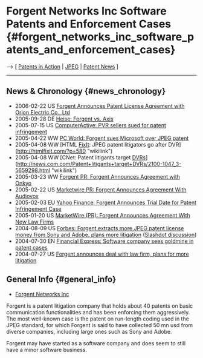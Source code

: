 # Forgent Networks Inc Software Patents and Enforcement Cases {#forgent_networks_inc_software_patents_and_enforcement_cases}

\--\> \[ [ Patents in Action](SwpikxraniEn "wikilink") \| [
JPEG](SwxaiJpegEn "wikilink") \| [ Patent News](SwpatcninoEn "wikilink")
\]

------------------------------------------------------------------------

## News & Chronology {#news_chronology}

-   2006-02-22 US [Forgent Announces Patent License Agreement with Orion
    Electric Co.,
    Ltd](http://austin.dbusinessnews.com/shownews.php?type_news=latest&newsid=60920 "wikilink")
-   2005-09-28 DE [Heise: Forgent vs.
    Axis](http://www.heise.de/newsticker/meldung/64367 "wikilink")
-   2005-07-15 US [ComputerActive: PVR sellers sued for patent
    infringement](http://www.computeractive.co.uk/vnunet/news/2139836/pvr-sellers-sued-patent "wikilink")
-   2005-04-22 WW [PC World: Forgent sues Microsoft over JPEG
    patent](http://www.pcworld.idg.com.au/index.php/id;509993168;fp;2;fpid;1 "wikilink")
-   2005-04-08 WW [HTML [FixIt](FixIt "wikilink"): JPEG patent
    litigators go after DVR](http://htmlfixit.com/?p=580 "wikilink")
-   2005-04-08 WW [CNet: Patent litigants target
    [DVRs](DVRs "wikilink")](http://news.com.com/Patent+litigants+target+DVRs/2100-1047_3-5659298.html "wikilink")
-   2005-03-23 WW [Forgent PR: Forgent Announces Agreement with
    Onkyo](http://www.marketwire.com/mw/release_html_b1?release_id=83272 "wikilink")
-   2005-02-22 US [Marketwire PR: Forgent Announces Agreement With
    Audiovox](http://press.arrivenet.com/tec/article.php/595058.html "wikilink")
-   2005-02-03 EU [Yahoo Finance: Forgent Announces Trial Date for
    Patent Infringement
    Case](http://biz.yahoo.com/iw/050203/080245.html "wikilink")
-   2005-01-20 US [MarketWire (PR): Forgent Announces Agreement With New
    Law
    Firms](http://www.marketwire.com/mw/release_html_b1?release_id=79348 "wikilink")
-   2004-08-09 US [Forbes: Forgent extracts more JPEG patent license
    money from Sony and Adobe, plans more
    litigation](http://www.forbes.com/technology/feeds/general/2004/08/09/generalcoxnews_2004_08_09_eng-coxnews_eng-coxnews_153900_8881123135943098400.html "wikilink")
    ([Slashdot
    discussion](http://yro.slashdot.org/article.pl?sid=04/08/11/2333228 "wikilink"))
-   2004-07-30 EN [Financial Express: Software company sees goldmine in
    patent
    cases](http://www.financialexpress.com/fe_full_story.php?content_id=64683 "wikilink")
-   2004-07-27 US [Forgent announces deal with law firm, plans for more
    litigation](http://home.businesswire.com/portal/site/google/index.jsp?ndmViewId=news_view&newsId=20040727005862&newsLang=en "wikilink")

## General Info {#general_info}

-   [Forgent Networks Inc](http://www.forgent.com/ "wikilink")

Forgent is a patent litigation company that holds about 40 patents on
basic communication functionalities and has been enforcing them
aggressively. The most well-known case is the patent on run-length
coding used in the JPEG standard, for which Forgent is said to have
collected 50 mn usd from diverse companies, including large ones such as
Sony and Adobe.

Forgent may have started as a software company and does seem to still
have a minor software business.
